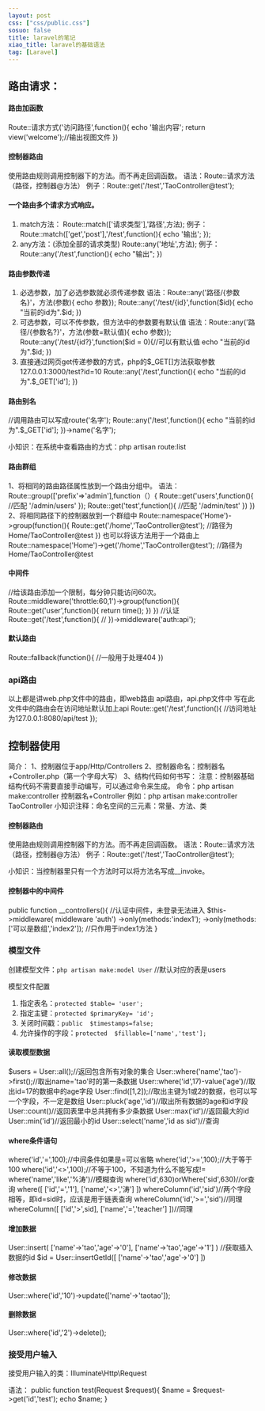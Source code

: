 ```yaml
---
layout: post
css: ["css/public.css"]
sosuo: false
title: laravel的笔记
xiao_title: laravel的基础语法
tag: [Laravel]
---
```


## 路由请求：

#### 路由加函数
Route::请求方式('访问路径',function(){
    echo '输出内容';
    return view('welcome');//输出视图文件
})
#### 控制器路由
使用路由规则调用控制器下的方法。而不再走回调函数。
语法：Route::请求方法（路径，控制器@方法）
例子：Route::get('/test','TaoController@test');

#### 一个路由多个请求方式响应。
1. match方法：
Route::match(['请求类型'],'路径',方法);
例子：Route::match(['get','post'],'/test',function(){
    echo '输出';
});
2. any方法：(添加全部的请求类型)
Route::any('地址',方法);
例子：Route::any('/test',function(){
    echo "输出";
})

#### 路由参数传递
1. 必选参数，加了必选参数就必须传递参数
语法：Route::any('路径/{参数名}'，方法(参数){ echo 参数});
Route::any('/test/{id}',function($id){
    echo "当前的id为".$id;
})
2. 可选参数，可以不传参数，但方法中的参数要有默认值
语法：Route::any('路径/{参数名?}'，方法(参数=默认值){ echo 参数});
Route::any('/test/{id?}',function($id = 0){//可以有默认值
    echo "当前的id为".$id;
})
3. 直接通过网页get传递参数的方式，php的$_GET[]方法获取参数
127.0.0.1:3000/test?id=10
Route::any('/test',function(){
    echo "当前的id为".$_GET['id'];
})
	
#### 路由别名
//调用路由可以写成route('名字');
Route::any('/test',function(){
    echo "当前的id为".$_GET['id'];
})->name('名字');
	
小知识：在系统中查看路由的方式：php artisan route:list
	
#### 路由群组
1、将相同的路由路径属性放到一个路由分组中。
语法：Route::group(['prefix'=>'admin'],function（）{
    Route::get('users',function(){
        //匹配 '/admin/users'
    });
    Route::get('test',function(){
        //匹配 '/admin/test'
    })
})
2、将相同路径下的控制器放到一个群组中
Route::namespace('Home')->group(function(){
    Route::get('/home','TaoController@test');
    //路径为 Home/TaoController@test
})
也可以将该方法用于一个路由上
Route::namespace('Home')->get('/home','TaoController@test');
//路径为 Home/TaoController@test

#### 中间件
//给该路由添加一个限制，每分钟只能访问60次。
Route::middleware('throttle:60,1')->group(function(){
    Route::get('user',function(){
        return time();
    })
})
//认证
Route::get('/test',function(){
    //
})->middleware('auth:api');

#### 默认路由
Route::fallback(function(){
    //一般用于处理404
})
### api路由
以上都是讲web.php文件中的路由，即web路由
api路由，api.php文件中
写在此文件中的路由会在访问地址默认加上api
Route::get('/test',function(){
    //访问地址为127.0.0.1:8080/api/test
});


## 控制器使用

简介：
	1、控制器位于app/Http/Controllers
	2、控制器命名：控制器名+Controller.php（第一个字母大写）
	3、结构代码如何书写：
		注意：控制器基础结构代码不需要直接手动编写，可以通过命令来生成。
		命令：php artisan make:controller 控制器名+Controller 
		例如：php artisan make:controller TaoController
	小知识注释：命名空间的三元素：常量、方法、类

#### 控制器路由
使用路由规则调用控制器下的方法。而不再走回调函数。
语法：Route::请求方法（路径，控制器@方法）
例子：Route::get('/test','TaoController@test');

小知识：当控制器里只有一个方法时可以将方法名写成__invoke。
#### 控制器中的中间件
public function __controllers(){
    //认证中间件，未登录无法进入
    $this->middleware( middleware 'auth')
    ->only(methods:'index1');
    ->only(methods:['可以是数组','index2']);
    //只作用于index1方法
}

### 模型文件
创建模型文件：`php artisan make:model User` //默认对应的表是users

模型文件配置
1. 指定表名：`protected $table= 'user';`
1. 指定主键：`protected $primaryKey= 'id';`
1. 关闭时间戳：`public  $timestamps=false;`
1. 允许操作的字段：`protected  $fillable=['name','test'];`

#### 读取模型数据
$users = User::all();//返回包含所有对象的集合
User::where('name','tao')->first();//取出name='tao'时的第一条数据
User::where('id',17)-value('age')//取出id=17的数据中的age字段
User::find([1,2]);//取出主键为1或2的数据，也可以写一个字段，不一定是数组
User::pluck('age','id')//取出所有数据的age和id字段
User::count()//返回表里中总共拥有多少条数据
User::max('id')//返回最大的id
User::min('id')//返回最小的id
User::select('name','id as sid')//查询

#### where条件语句
where('id','=',100);//中间条件如果是=可以省略
where('id','>=',100);//大于等于100
where('id','<>',100);//不等于100，不知道为什么不能写成!=
where('name','like','%涛')//模糊查询
where('id',630)orWhere('sid',630)//or查询
where([
    ['id','=','1'],
    ['name','<>','涛']
])
whereColumn('id','sid')//两个字段相等，即id=sid时，应该是用于链表查询
whereColumn('id','>=','sid')//同理
whereColumn([
    ['id','>',sid],
    ['name','=','teacher']
])//同理

#### 增加数据
User::insert(
    ['name'->'tao','age'->'0'],
    ['name'->'tao','age'->'1']
)
//获取插入数据的id
$id = User::insertGetId([
    ['name'->'tao','age'->'0']
])
#### 修改数据
User::where('id','10')->update(['name'->'taotao']);
#### 删除数据
User::where('id','2')->delete();


### 接受用户输入

接受用户输入的类：Illuminate\Http\Request

语法：
	public function test(Request $request){
        $name = $request->get('id','test');
        echo $name;
    }
	
